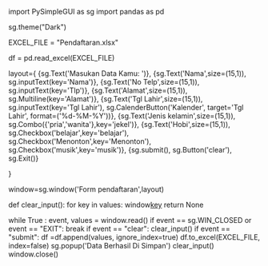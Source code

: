 import PySimpleGUI as sg
import pandas as pd

sg.theme("Dark")

EXCEL_FILE = "Pendaftaran.xlsx"

df = pd.read_excel(EXCEL_FILE)

layout={
{sg.Text('Masukan Data Kamu: ')},
{sg.Text('Nama',size=(15,1)), sg.inputText(key='Nama')},
{sg.Text('No Telp',size=(15,1)), sg.inputText(key='Tlp')},
{sg.Text('Alamat',size=(15,1)), sg.Multiline(key='Alamat')},
{sg.Text('Tgl Lahir',size=(15,1)), sg.inputText(key='Tgl Lahir'),
                            sg.CalenderButton('Kalender', target='Tgl Lahir', format=('%d-%M-%Y'))},
{sg.Text('Jenis kelamin',size=(15,1)), sg.Combo({'pria','wanita'},key='jekel')},
{sg.Text('Hobi',size=(15,1)), sg.Checkbox('belajar',key='belajar'),
                                sg.Checkbox('Menonton',key='Menonton'),
                                sg.Checkbox('musik',key='musik')},
{sg.submit(), sg.Button('clear'), sg.Exit()}

}

window=sg.window('Form pendaftaran',layout)

def clear_input():
    for key in values:
        window[key]('')
        return None

while True :
    event, values = window.read()
    if event == sg.WIN_CLOSED or event == "EXIT":
        break
    if event == "clear":
        clear_input()
    if event == "submit":
        df =df.append(values, ignore_index=true)
        df.to_excel(EXCEL_FILE, index=false)
        sg.popup('Data Berhasil Di Simpan')
        clear_input()
    window.close()
